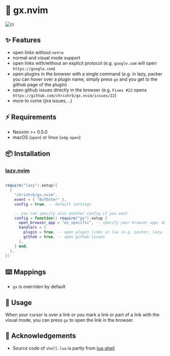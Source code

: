 # 🔗 gx.nvim

![ci](https://github.com/chrishrb/gx.nvim/actions/workflows/ci.yml/badge.svg)

## ✨ Features

* open links without `netrw`
* normal and visual mode support
* open links with/without an explicit protocol (e.g. `google.com` will open `https://google.com`)
* open plugins in the browser with a single command (e.g. in lazy, packer you can hover over a plugin name, simply press `gx` and you get to the github page of the plugin)
* open github issues directly in the browser (e.g. `Fixes #22` opens `https://github.com/chrishrb/gx.nvim/issues/22`)
* more to come (jira issues, ..)

## ⚡️ Requirements

* Neovim >= 0.5.0
* macOS (`open`) or linux (`xdg-open`)

## 📦 Installation 

### [lazy.nvim](https://github.com/folke/lazy.nvim)

```lua

require("lazy").setup({
  {
    "chrishrb/gx.nvim",
    event = { "BufEnter" },
    config = true, -- default settings

    -- you can specify also another config if you want
    config = function() require("gx").setup {
      open_browser_app = "os_specific", -- specify your browser app; default for macos is "open" and for linux "xdg-open"
      handlers = {
        plugin = true, -- open plugin links in lua (e.g. packer, lazy, ..)
        github = true, -- open github issues
      },
    } end,
  },
})
```

## ⌨️ Mappings

* `gx` is overriden by default

## 🚀 Usage

When your cursor is over a link or you mark a link or part of a link with the visual mode, you can press `gx` to open the link in the browser.

## 📄 Acknowledgements

* Source code of `shell.lua` is partly from [lua-shell](https://github.com/ncopa/lua-shell)
